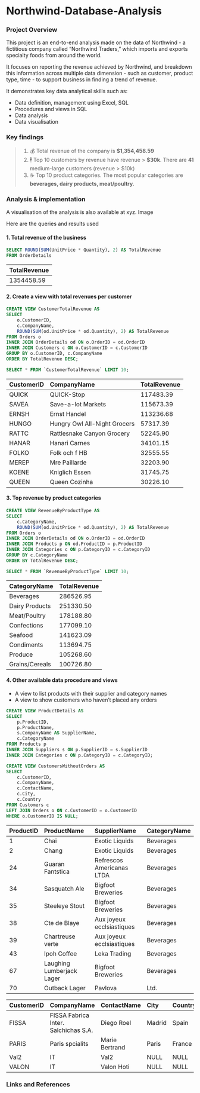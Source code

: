 
# Northwind-Database-Analysis
### Project Overview
This project is an end-to-end analysis made on the data of Northwind - a fictitious company called “Northwind Traders,” which imports and exports specialty foods from around the world.

It focuses on reporting the revenue achieved by Northwind, and breakdown this information across multiple data dimension - such as customer, product type, time - to support business in finding a trend of revenue.

It demonstrates key data analytical skills such as:
- Data definition, management using Excel, SQL
- Procedures and views in SQL
- Data analysis 
- Data visualisation

### Key findings
> 1. :moneybag: Total revenue of the company is **$1,354,458.59**
> 2. :business_suit_levitating: Top 10 customers by revenue have revenue > **$30k**. There are **41** medium-large customers (revenue > $10k) 
> 3. :coffee: Top 10 product categories. The most popular categories are **beverages, dairy products, meat/poultry**.

### Analysis & implementation
A visualisation of the analysis is also available at xyz.
Image

Here are the queries and results used

#### 1. Total revenue of the business
```SQL
SELECT ROUND(SUM(UnitPrice * Quantity), 2) AS TotalRevenue
FROM OrderDetails
```

|TotalRevenue|
|:----|
|1354458.59|

#### 2. Create a view with total revenues per customer
```SQL
CREATE VIEW CustomerTotalRevenue AS
SELECT 
    o.CustomerID,
    c.CompanyName,
    ROUND(SUM(od.UnitPrice * od.Quantity), 2) AS TotalRevenue
FROM Orders o
INNER JOIN OrderDetails od ON o.OrderID = od.OrderID
INNER JOIN Customers c ON o.CustomerID = c.CustomerID
GROUP BY o.CustomerID, c.CompanyName
ORDER BY TotalRevenue DESC;

SELECT * FROM `CustomerTotalRevenue` LIMIT 10;
```

|CustomerID|CompanyName|TotalRevenue|
|:----|:----|:----|
|QUICK|QUICK-Stop|117483.39|
|SAVEA|Save-a-lot Markets|115673.39|
|ERNSH|Ernst Handel|113236.68|
|HUNGO|Hungry Owl All-Night Grocers|57317.39|
|RATTC|Rattlesnake Canyon Grocery|52245.90|
|HANAR|Hanari Carnes|34101.15|
|FOLKO|Folk och f HB|32555.55|
|MEREP|Mre Paillarde|32203.90|
|KOENE|Kniglich Essen|31745.75|
|QUEEN|Queen Cozinha|30226.10|

#### 3. Top revenue by product categories
```SQL
CREATE VIEW RevenueByProductType AS
SELECT 
    c.CategoryName,
    ROUND(SUM(od.UnitPrice * od.Quantity), 2) AS TotalRevenue
FROM Orders o
INNER JOIN OrderDetails od ON o.OrderID = od.OrderID
INNER JOIN Products p ON od.ProductID = p.ProductID
INNER JOIN Categories c ON p.CategoryID = c.CategoryID
GROUP BY c.CategoryName
ORDER BY TotalRevenue DESC;

SELECT * FROM `RevenueByProductType` LIMIT 10;
```

|CategoryName|TotalRevenue|
|:----|:----|
|Beverages|286526.95|
|Dairy Products|251330.50|
|Meat/Poultry|178188.80|
|Confections|177099.10|
|Seafood|141623.09|
|Condiments|113694.75|
|Produce|105268.60|
|Grains/Cereals|100726.80|


#### 4. Other available data procedure and views
- A view to list products with their supplier and category names
- A view to show customers who haven’t placed any orders

```SQL
CREATE VIEW ProductDetails AS
SELECT 
    p.ProductID,
    p.ProductName,
    s.CompanyName AS SupplierName,
    c.CategoryName
FROM Products p
INNER JOIN Suppliers s ON p.SupplierID = s.SupplierID
INNER JOIN Categories c ON p.CategoryID = c.CategoryID;

CREATE VIEW CustomersWithoutOrders AS
SELECT 
    c.CustomerID,
    c.CompanyName,
    c.ContactName,
    c.City,
    c.Country
FROM Customers c
LEFT JOIN Orders o ON c.CustomerID = o.CustomerID
WHERE o.CustomerID IS NULL;
```

|ProductID|ProductName|SupplierName|CategoryName|
|:----|:----|:----|:----|
|1|Chai|Exotic Liquids|Beverages|
|2|Chang|Exotic Liquids|Beverages|
|24|Guaran Fantstica|Refrescos Americanas LTDA|Beverages|
|34|Sasquatch Ale|Bigfoot Breweries|Beverages|
|35|Steeleye Stout|Bigfoot Breweries|Beverages|
|38|Cte de Blaye|Aux joyeux ecclsiastiques|Beverages|
|39|Chartreuse verte|Aux joyeux ecclsiastiques|Beverages|
|43|Ipoh Coffee|Leka Trading|Beverages|
|67|Laughing Lumberjack Lager|Bigfoot Breweries|Beverages|
|70|Outback Lager|Pavlova| Ltd.|Beverages|

|CustomerID|CompanyName|ContactName|City|Country|
|:----|:----|:----|:----|:----|
|FISSA|FISSA Fabrica Inter. Salchichas S.A.|Diego Roel|Madrid|Spain|
|PARIS|Paris spcialits|Marie Bertrand|Paris|France|
|Val2 |IT|Val2|NULL|NULL|
|VALON|IT|Valon Hoti|NULL|NULL|

### Links and References
